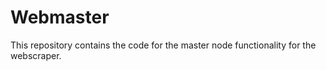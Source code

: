 # Webmaster

This repository contains the code for the master node functionality for the webscraper. 
